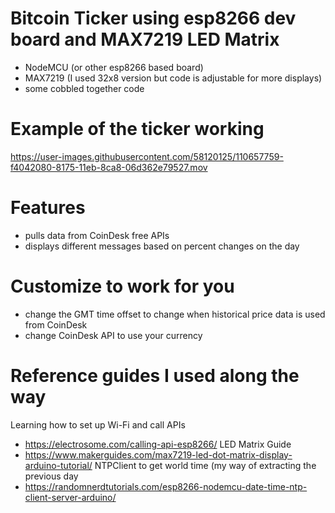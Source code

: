 # Bitcoin Ticker using esp8266 dev board and MAX7219 LED Matrix
 - NodeMCU (or other esp8266 based board)
 - MAX7219 (I used 32x8 version but code is adjustable for more displays)
 - some cobbled together code

# Example of the ticker working
https://user-images.githubusercontent.com/58120125/110657759-f4042080-8175-11eb-8ca8-06d362e79527.mov

# Features
- pulls data from CoinDesk free APIs 
- displays different messages based on percent changes on the day

# Customize to work for you
- change the GMT time offset to change when historical price data is used from CoinDesk
- change CoinDesk API to use your currency

# Reference guides I used along the way
Learning how to set up Wi-Fi and call APIs
- https://electrosome.com/calling-api-esp8266/
LED Matrix Guide
- https://www.makerguides.com/max7219-led-dot-matrix-display-arduino-tutorial/
NTPClient to get world time (my way of extracting the previous day
- https://randomnerdtutorials.com/esp8266-nodemcu-date-time-ntp-client-server-arduino/
